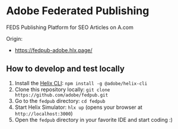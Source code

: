 # Adobe Federated Publishing

FEDS Publishing Platform for SEO Articles on A.com

Origin:

- https://fedpub-adobe.hlx.page/


## How to develop and test locally

1. Install the [Helix CLI](https://github.com/adobe/helix-cli): `npm install -g @adobe/helix-cli`
1. Clone this repository locally: `git clone https://github.com/adobe/fedpub.git`
1. Go to the `fedpub` directory: `cd fedpub`
1. Start Helix Simulator: `hlx up` (opens your browser at `http://localhost:3000`)
1. Open the `fedpub` directory in your favorite IDE and start coding :)